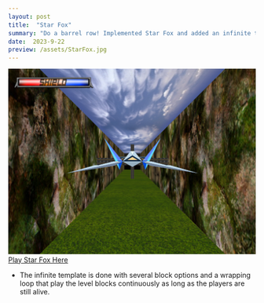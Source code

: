 ```yaml
---
layout: post
title:  "Star Fox"
summary: "Do a barrel row! Implemented Star Fox and added an infinite template"
date:  2023-9-22
preview: /assets/StarFox.jpg
---
```


![Picture 1](/assets/StarFox2.png)
[Play Star Fox Here](/assets/StarFox/Lab07.html)

* The infinite template is done with several block options and a wrapping loop that play the level blocks continuously as long as the players are still alive.

